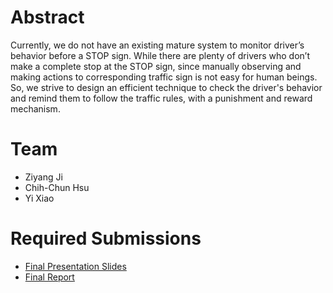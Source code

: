 # Abstract

Currently, we do not have an existing mature system to monitor driver’s behavior before a STOP sign. While there are plenty of drivers who don’t make a complete stop at the STOP sign, since manually observing and making actions to corresponding traffic sign is not easy for human beings. So, we strive to design an efficient technique to check the driver's behavior and remind them to follow the traffic rules, with a punishment and reward mechanism.

# Team

* Ziyang Ji
* Chih-Chun Hsu
* Yi Xiao

# Required Submissions

* [Final Presentation Slides](http://)
* [Final Report](report)
